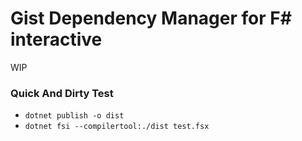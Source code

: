 # Gist Dependency Manager for F# interactive

WIP

### Quick And Dirty Test

- `dotnet publish -o dist`
- `dotnet fsi --compilertool:./dist test.fsx`

